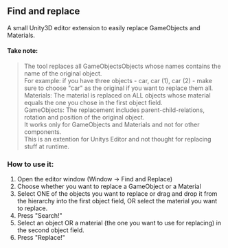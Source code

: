 ## Find and replace
A small Unity3D editor extension to easily replace GameObjects and Materials.

#### Take note:
> The tool replaces all GameObjectsObjects whose names contains the name of the original object.<br>
  For example: if you have three objects - car, car (1), car (2) - make sure to choose "car" as the original if you want to replace them all.<br>
> Materials: The material is replaced on ALL objects whose material equals the one you chose in the first object field.<br>
> GameObjects: The replacement includes parent-child-relations, rotation and position of the original object.<br>
> It works only for GameObjects and Materials and not for other components.<br>
> This is an extention for Unitys Editor and not thought for replacing stuff at runtime.<br>


### How to use it:

1. Open the editor window (Window -> Find and Replace)
2. Choose whether you want to replace a GameObject or a Material
3. Select ONE of the objects you want to replace or drag and drop it from the hierarchy into the first object field, OR select the material you want to replace.
4. Press "Search!"
5. Select an object OR a material (the one you want to use for replacing) in the second object field.
6. Press "Replace!"



